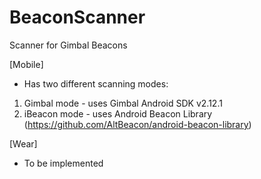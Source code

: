 # BeaconScanner
Scanner for Gimbal Beacons

[Mobile]
* Has two different scanning modes:
1. Gimbal mode - uses Gimbal Android SDK v2.12.1
2. iBeacon mode - uses Android Beacon Library (https://github.com/AltBeacon/android-beacon-library)

[Wear]
* To be implemented